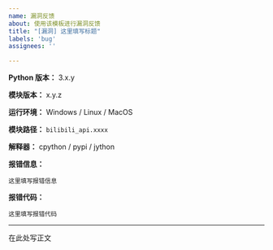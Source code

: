 ```yaml
---
name: 漏洞反馈
about: 使用该模板进行漏洞反馈
title: "[漏洞] 这里填写标题"
labels: 'bug'
assignees: ''

---
```


**Python 版本：** 3.x.y

**模块版本：** x.y.z <!--可使用 bilibili_api.BILIBILI_API_VERSION 或 pip3 show bilibili-api-python 查询-->

<!--请务必使用 pip3 show bilibili-api-python 查询模块版本。-->

**运行环境：** Windows / Linux / MacOS

**模块路径：** `bilibili_api.xxxx`

**解释器：** cpython / pypi / jython

**报错信息：**

<!-- 务必提供模块版本并确保为最新版 -->

```
这里填写报错信息
```

**报错代码：**

```
这里填写报错代码
```

---

在此处写正文
